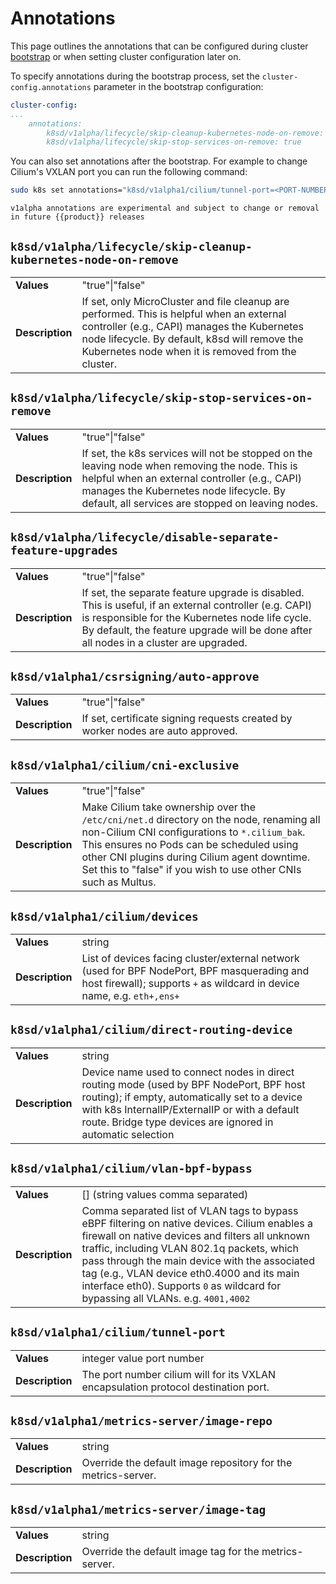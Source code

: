 # Annotations

This page outlines the annotations that can be configured during cluster
[bootstrap] or when setting cluster configuration later on.

To specify annotations during the bootstrap process, set the
`cluster-config.annotations` parameter in the bootstrap configuration:

```yaml
cluster-config:
...
    annotations:
        k8sd/v1alpha/lifecycle/skip-cleanup-kubernetes-node-on-remove: true
        k8sd/v1alpha/lifecycle/skip-stop-services-on-remove: true
```

You can also set annotations after the bootstrap. For example to change
Cilium's VXLAN port you can run the following command:

```bash
sudo k8s set annotations="k8sd/v1alpha1/cilium/tunnel-port=<PORT-NUMBER>"
```

```{note}
v1alpha annotations are experimental and subject to change or removal in future {{product}} releases
```

## `k8sd/v1alpha/lifecycle/skip-cleanup-kubernetes-node-on-remove`

|                 |                                                                                                                                                                                                                                                   |
|-----------------|---------------------------------------------------------------------------------------------------------------------------------------------------------------------------------------------------------------------------------------------------|
| **Values**      | "true"\|"false"                                                                                                                                                                                                                                   |
| **Description** | If set, only MicroCluster and file cleanup are performed.  This is helpful when an external controller (e.g., CAPI) manages the Kubernetes node lifecycle. By default,  k8sd will remove the Kubernetes node when it is removed from the cluster. |

## `k8sd/v1alpha/lifecycle/skip-stop-services-on-remove`

|                 |                                                                                                                                                                                                                                                 |
|-----------------|-------------------------------------------------------------------------------------------------------------------------------------------------------------------------------------------------------------------------------------------------|
| **Values**      | "true"\|"false"                                                                                                                                                                                                                                 |
| **Description** | If set, the k8s services will not be stopped on the leaving node when removing the node. This is helpful when an external controller (e.g., CAPI) manages the Kubernetes node lifecycle. By default, all services are stopped on leaving nodes. |

## `k8sd/v1alpha/lifecycle/disable-separate-feature-upgrades`

|            |                 |
|------------|-----------------|
| **Values** | "true"\|"false" |
|**Description**|If set, the separate feature upgrade is disabled. This is useful, if an external controller (e.g. CAPI) is responsible for the Kubernetes node life cycle. By default, the feature upgrade will be done after all nodes in a cluster are upgraded.|

## `k8sd/v1alpha1/csrsigning/auto-approve`

|                 |                                                                                 |
|-----------------|---------------------------------------------------------------------------------|
| **Values**      | "true"\|"false"                                                                 |
| **Description** | If set, certificate signing requests created by worker nodes are auto approved. |

## `k8sd/v1alpha1/cilium/cni-exclusive`

|                 |                                                                                                                                                                                                                                                                                                         |
|-----------------|---------------------------------------------------------------------------------------------------------------------------------------------------------------------------------------------------------------------------------------------------------------------------------------------------------|
| **Values**      | "true"\|"false"                                                                                                                                                                                                                                                                                         |
| **Description** | Make Cilium take ownership over the `/etc/cni/net.d` directory on the node, renaming all non-Cilium CNI configurations to `*.cilium_bak`. This ensures no Pods can be scheduled using other CNI plugins during Cilium agent downtime. Set this to "false" if you wish to use other CNIs such as Multus. |

## `k8sd/v1alpha1/cilium/devices`

|                 |                                                                                                                                                                        |
|-----------------|------------------------------------------------------------------------------------------------------------------------------------------------------------------------|
| **Values**      | string                                                                                                                                                                 |
| **Description** | List of devices facing cluster/external network (used for BPF NodePort, BPF masquerading and host firewall); supports `+` as wildcard in device name, e.g. `eth+,ens+` |

## `k8sd/v1alpha1/cilium/direct-routing-device`

|                 |                                                                                                                                                                                                                                                           |
|-----------------|-----------------------------------------------------------------------------------------------------------------------------------------------------------------------------------------------------------------------------------------------------------|
| **Values**      | string                                                                                                                                                                                                                                                    |
| **Description** | Device name used to connect nodes in direct routing mode (used by BPF NodePort, BPF host routing); if empty, automatically set to a device with k8s InternalIP/ExternalIP or with a default route. Bridge type devices are ignored in automatic selection |

## `k8sd/v1alpha1/cilium/vlan-bpf-bypass`

|                 |                                                                                                                                                                                                                                                                                                                                                                                    |
|-----------------|------------------------------------------------------------------------------------------------------------------------------------------------------------------------------------------------------------------------------------------------------------------------------------------------------------------------------------------------------------------------------------|
| **Values**      | \[] (string values comma separated)                                                                                                                                                                                                                                                                                                                                                |
| **Description** | Comma separated list of VLAN tags to bypass eBPF filtering on native devices. Cilium enables a firewall on native devices and filters all unknown traffic, including VLAN 802.1q packets, which pass through the main device with the associated tag (e.g., VLAN device eth0.4000 and its main interface eth0). Supports `0` as wildcard for bypassing all VLANs. e.g. `4001,4002` |

## `k8sd/v1alpha1/cilium/tunnel-port`

|   |   |
|---|---|
|**Values**| integer value port number|
|**Description**|The port number cilium will for its VXLAN encapsulation protocol destination port.|

## `k8sd/v1alpha1/metrics-server/image-repo`

|                 |                                                               |
|-----------------|---------------------------------------------------------------|
| **Values**      | string                                                        |
| **Description** | Override the default image repository for the metrics-server. |

## `k8sd/v1alpha1/metrics-server/image-tag`

|                 |                                                        |
|-----------------|--------------------------------------------------------|
| **Values**      | string                                                 |
| **Description** | Override the default image tag for the metrics-server. |

<script>
const el = document.getElementsByTagName("h2");
for(var i=0;i<el.length;i++){
  el[i].style.fontSize = '1.5em';
  el[i].style.fontWeight = '600';
}
</script>

<!-- Links -->

[bootstrap]: /snap/reference/config-files/bootstrap-config.md

